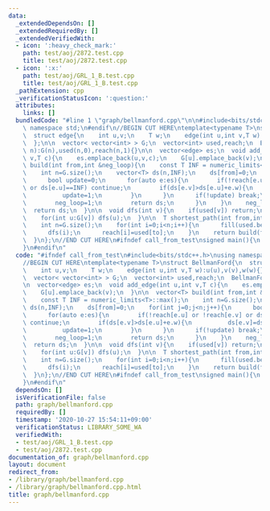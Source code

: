 ```yaml
---
data:
  _extendedDependsOn: []
  _extendedRequiredBy: []
  _extendedVerifiedWith:
  - icon: ':heavy_check_mark:'
    path: test/aoj/2872.test.cpp
    title: test/aoj/2872.test.cpp
  - icon: ':x:'
    path: test/aoj/GRL_1_B.test.cpp
    title: test/aoj/GRL_1_B.test.cpp
  _pathExtension: cpp
  _verificationStatusIcon: ':question:'
  attributes:
    links: []
  bundledCode: "#line 1 \"graph/bellmanford.cpp\"\n\n#include<bits/stdc++.h>\nusing\
    \ namespace std;\n#endif\n//BEGIN CUT HERE\ntemplate<typename T>\nstruct BellmanFord{\n\
    \  struct edge{\n    int u,v;\n    T w;\n    edge(int u,int v,T w):u(u),v(v),w(w){}\n\
    \  };\n\n  vector< vector<int> > G;\n  vector<int> used,reach;\n  BellmanFord(int\
    \ n):G(n),used(n,0),reach(n,1){}\n\n  vector<edge> es;\n  void add_edge(int u,int\
    \ v,T c){\n    es.emplace_back(u,v,c);\n    G[u].emplace_back(v);\n  }\n\n  vector<T>\
    \ build(int from,int &neg_loop){\n    const T INF = numeric_limits<T>::max();\n\
    \    int n=G.size();\n    vector<T> ds(n,INF);\n    ds[from]=0;\n    for(int j=0;j<n;j++){\n\
    \      bool update=0;\n      for(auto e:es){\n        if(!reach[e.u] or !reach[e.v]\
    \ or ds[e.u]==INF) continue;\n        if(ds[e.v]>ds[e.u]+e.w){\n          ds[e.v]=ds[e.u]+e.w;\n\
    \          update=1;\n        }\n      }\n      if(!update) break;\n      if(j==n-1){\n\
    \        neg_loop=1;\n        return ds;\n      }\n    }\n    neg_loop=0;\n  \
    \  return ds;\n  }\n\n  void dfs(int v){\n    if(used[v]) return;\n    used[v]=1;\n\
    \    for(int u:G[v]) dfs(u);\n  }\n\n  T shortest_path(int from,int to,int &neg_loop){\n\
    \    int n=G.size();\n    for(int i=0;i<n;i++){\n      fill(used.begin(),used.end(),0);\n\
    \      dfs(i);\n      reach[i]=used[to];\n    }\n    return build(from,neg_loop)[to];\n\
    \  }\n};\n//END CUT HERE\n#ifndef call_from_test\nsigned main(){\n  return 0;\n\
    }\n#endif\n"
  code: "#ifndef call_from_test\n#include<bits/stdc++.h>\nusing namespace std;\n#endif\n\
    //BEGIN CUT HERE\ntemplate<typename T>\nstruct BellmanFord{\n  struct edge{\n\
    \    int u,v;\n    T w;\n    edge(int u,int v,T w):u(u),v(v),w(w){}\n  };\n\n\
    \  vector< vector<int> > G;\n  vector<int> used,reach;\n  BellmanFord(int n):G(n),used(n,0),reach(n,1){}\n\
    \n  vector<edge> es;\n  void add_edge(int u,int v,T c){\n    es.emplace_back(u,v,c);\n\
    \    G[u].emplace_back(v);\n  }\n\n  vector<T> build(int from,int &neg_loop){\n\
    \    const T INF = numeric_limits<T>::max();\n    int n=G.size();\n    vector<T>\
    \ ds(n,INF);\n    ds[from]=0;\n    for(int j=0;j<n;j++){\n      bool update=0;\n\
    \      for(auto e:es){\n        if(!reach[e.u] or !reach[e.v] or ds[e.u]==INF)\
    \ continue;\n        if(ds[e.v]>ds[e.u]+e.w){\n          ds[e.v]=ds[e.u]+e.w;\n\
    \          update=1;\n        }\n      }\n      if(!update) break;\n      if(j==n-1){\n\
    \        neg_loop=1;\n        return ds;\n      }\n    }\n    neg_loop=0;\n  \
    \  return ds;\n  }\n\n  void dfs(int v){\n    if(used[v]) return;\n    used[v]=1;\n\
    \    for(int u:G[v]) dfs(u);\n  }\n\n  T shortest_path(int from,int to,int &neg_loop){\n\
    \    int n=G.size();\n    for(int i=0;i<n;i++){\n      fill(used.begin(),used.end(),0);\n\
    \      dfs(i);\n      reach[i]=used[to];\n    }\n    return build(from,neg_loop)[to];\n\
    \  }\n};\n//END CUT HERE\n#ifndef call_from_test\nsigned main(){\n  return 0;\n\
    }\n#endif\n"
  dependsOn: []
  isVerificationFile: false
  path: graph/bellmanford.cpp
  requiredBy: []
  timestamp: '2020-10-27 15:54:11+09:00'
  verificationStatus: LIBRARY_SOME_WA
  verifiedWith:
  - test/aoj/GRL_1_B.test.cpp
  - test/aoj/2872.test.cpp
documentation_of: graph/bellmanford.cpp
layout: document
redirect_from:
- /library/graph/bellmanford.cpp
- /library/graph/bellmanford.cpp.html
title: graph/bellmanford.cpp
---
```

